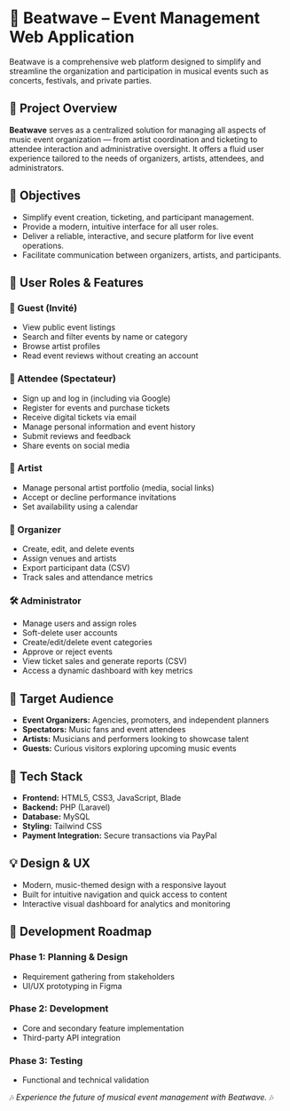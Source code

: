 # 🎵 Beatwave – Event Management Web Application

Beatwave is a comprehensive web platform designed to simplify and streamline the organization and participation in musical events such as concerts, festivals, and private parties.

## 📌 Project Overview

**Beatwave** serves as a centralized solution for managing all aspects of music event organization — from artist coordination and ticketing to attendee interaction and administrative oversight. It offers a fluid user experience tailored to the needs of organizers, artists, attendees, and administrators.

## 🎯 Objectives

- Simplify event creation, ticketing, and participant management.
- Provide a modern, intuitive interface for all user roles.
- Deliver a reliable, interactive, and secure platform for live event operations.
- Facilitate communication between organizers, artists, and participants.

## 👥 User Roles & Features

### 👤 Guest (Invité)
- View public event listings
- Search and filter events by name or category
- Browse artist profiles
- Read event reviews without creating an account

### 🙋 Attendee (Spectateur)
- Sign up and log in (including via Google)
- Register for events and purchase tickets
- Receive digital tickets via email
- Manage personal information and event history
- Submit reviews and feedback
- Share events on social media

### 🎤 Artist
- Manage personal artist portfolio (media, social links)
- Accept or decline performance invitations
- Set availability using a calendar

### 🎪 Organizer
- Create, edit, and delete events
- Assign venues and artists
- Export participant data (CSV)
- Track sales and attendance metrics

### 🛠️ Administrator
- Manage users and assign roles
- Soft-delete user accounts
- Create/edit/delete event categories
- Approve or reject events
- View ticket sales and generate reports (CSV)
- Access a dynamic dashboard with key metrics

## 🎯 Target Audience

- **Event Organizers:** Agencies, promoters, and independent planners
- **Spectators:** Music fans and event attendees
- **Artists:** Musicians and performers looking to showcase talent
- **Guests:** Curious visitors exploring upcoming music events

## 🧰 Tech Stack

- **Frontend:** HTML5, CSS3, JavaScript, Blade
- **Backend:** PHP (Laravel)
- **Database:** MySQL
- **Styling:** Tailwind CSS
- **Payment Integration:** Secure transactions via PayPal

## 💡 Design & UX

- Modern, music-themed design with a responsive layout
- Built for intuitive navigation and quick access to content
- Interactive visual dashboard for analytics and monitoring

## 🚀 Development Roadmap

### Phase 1: Planning & Design
- Requirement gathering from stakeholders
- UI/UX prototyping in Figma

### Phase 2: Development
- Core and secondary feature implementation
- Third-party API integration

### Phase 3: Testing
- Functional and technical validation

🎶 *Experience the future of musical event management with Beatwave.* 🎶
